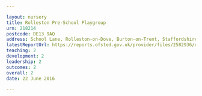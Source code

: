 ```yaml
---

layout: nursery
title: Rolleston Pre-School Playgroup
urn: 218214
postcode: DE13 9AQ
address: School Lane, Rolleston-on-Dove, Burton-on-Trent, Staffordshire, DE13 9AQ
latestReportUrl: https://reports.ofsted.gov.uk/provider/files/2582936/urn/218214.pdf
teaching: 2
development: 2
leadership: 2
outcomes: 2
overall: 2
date: 22 June 2016

---
```

